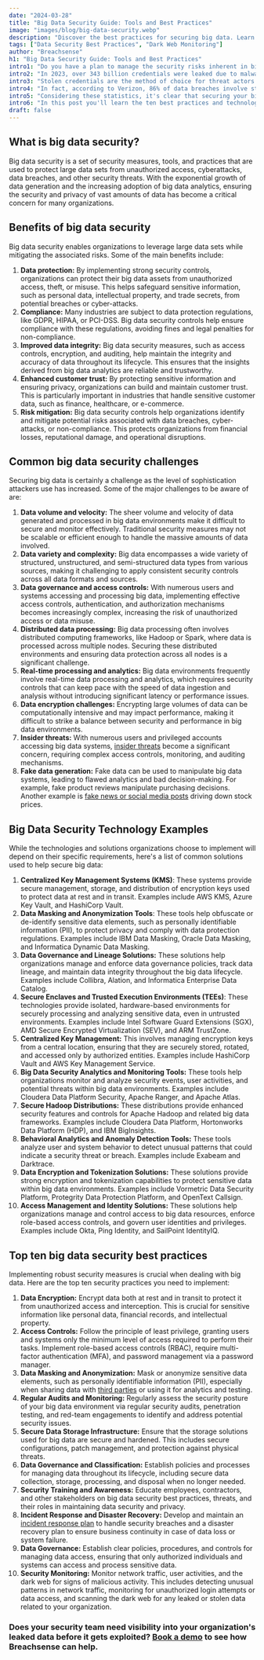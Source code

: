 ```yaml
---
date: "2024-03-28"
title: "Big Data Security Guide: Tools and Best Practices"
image: "images/blog/big-data-security.webp"
description: "Discover the best practices for securing big data. Learn the best practices and technologies to secure your big data environment."
tags: ["Data Security Best Practices", "Dark Web Monitoring"]
author: "Breachsense"
h1: "Big Data Security Guide: Tools and Best Practices"
intro1: "Do you have a plan to manage the security risks inherent in big data sets? Are you looking for advice on best practices to secure your big data environment?"
intro2: "In 2023, over 343 billion credentials were leaked due to malware."
intro3: "Stolen credentials are the method of choice for threat actors to gain initial access to their targets because they bypass most enterprises' security controls."
intro4: "In fact, according to Verizon, 86% of data breaches involve stolen credentials."
intro5: "Considering these statistics, it's clear that securing your big data environment is more crucial than ever."
intro6: "In this post you'll learn the ten best practices and technologies you need to implement if you handle big data."
draft: false
---
```

## What is big data security?

Big data security is a set of security measures, tools, and practices that are used to protect large data sets from unauthorized access, cyberattacks, data breaches, and other security threats. With the exponential growth of data generation and the increasing adoption of big data analytics, ensuring the security and privacy of vast amounts of data has become a critical concern for many organizations.

## Benefits of big data security

Big data security enables organizations to leverage large data sets while mitigating the associated risks. Some of the main benefits include:

1. **Data protection:** By implementing strong security controls, organizations can protect their big data assets from unauthorized access, theft, or misuse. This helps safeguard sensitive information, such as personal data, intellectual property, and trade secrets, from potential breaches or cyber-attacks.
2. **Compliance:** Many industries are subject to data protection regulations, like GDPR, HIPAA, or PCI-DSS. Big data security controls help ensure compliance with these regulations, avoiding fines and legal penalties for non-compliance.
3. **Improved data integrity:** Big data security measures, such as access controls, encryption, and auditing, help maintain the integrity and accuracy of data throughout its lifecycle. This ensures that the insights derived from big data analytics are reliable and trustworthy.
4. **Enhanced customer trust:** By protecting sensitive information and ensuring privacy, organizations can build and maintain customer trust. This is particularly important in industries that handle sensitive customer data, such as finance, healthcare, or e-commerce.
5. **Risk mitigation:** Big data security controls help organizations identify and mitigate potential risks associated with data breaches, cyber-attacks, or non-compliance. This protects organizations from financial losses, reputational damage, and operational disruptions.

## Common big data security challenges

Securing big data is certainly a challenge as the level of sophistication attackers use has increased. Some of the major challenges to be aware of are:

1. **Data volume and velocity:** The sheer volume and velocity of data generated and processed in big data environments make it difficult to secure and monitor effectively. Traditional security measures may not be scalable or efficient enough to handle the massive amounts of data involved.
2. **Data variety and complexity:** Big data encompasses a wide variety of structured, unstructured, and semi-structured data types from various sources, making it challenging to apply consistent security controls across all data formats and sources.
3. **Data governance and access controls:** With numerous users and systems accessing and processing big data, implementing effective access controls, authentication, and authorization mechanisms becomes increasingly complex, increasing the risk of unauthorized access or data misuse.
4. **Distributed data processing:** Big data processing often involves distributed computing frameworks, like Hadoop or Spark, where data is processed across multiple nodes. Securing these distributed environments and ensuring data protection across all nodes is a significant challenge.
5. **Real-time processing and analytics:** Big data environments frequently involve real-time data processing and analytics, which requires security controls that can keep pace with the speed of data ingestion and analysis without introducing significant latency or performance issues.
6. **Data encryption challenges:** Encrypting large volumes of data can be computationally intensive and may impact performance, making it difficult to strike a balance between security and performance in big data environments.
7. **Insider threats:** With numerous users and privileged accounts accessing big data systems, [insider threats](https://www.breachsense.com/blog/insider-threat-data-breach/) become a significant concern, requiring complex access controls, monitoring, and auditing mechanisms.
8. **Fake data generation:** Fake data can be used to manipulate big data systems, leading to flawed analytics and bad decision-making. For example, fake product reviews manipulate purchasing decisions. Another example is [fake news or social media posts](https://seekingalpha.com/news/3906751-fake-tweets-from-verified-twitter-accounts-spur-real-losses-for-lilly-and-lockheed-stock) driving down stock prices.

## Big Data Security Technology Examples

While the technologies and solutions organizations choose to implement will depend on their specific requirements, here's a list of common solutions used to help secure big data:

1. **Centralized Key Management Systems (KMS)**: These systems provide secure management, storage, and distribution of encryption keys used to protect data at rest and in transit. Examples include AWS KMS, Azure Key Vault, and HashiCorp Vault.
2. **Data Masking and Anonymization Tools**: These tools help obfuscate or de-identify sensitive data elements, such as personally identifiable information (PII), to protect privacy and comply with data protection regulations. Examples include IBM Data Masking, Oracle Data Masking, and Informatica Dynamic Data Masking.
3. **Data Governance and Lineage Solutions:** These solutions help organizations manage and enforce data governance policies, track data lineage, and maintain data integrity throughout the big data lifecycle. Examples include Collibra, Alation, and Informatica Enterprise Data Catalog.
4. **Secure Enclaves and Trusted Execution Environments (TEEs)**: These technologies provide isolated, hardware-based environments for securely processing and analyzing sensitive data, even in untrusted environments. Examples include Intel Software Guard Extensions (SGX), AMD Secure Encrypted Virtualization (SEV), and ARM TrustZone.
5. **Centralized Key Management:** This involves managing encryption keys from a central location, ensuring that they are securely stored, rotated, and accessed only by authorized entities. Examples include HashiCorp Vault and AWS Key Management Service.
6. **Big Data Security Analytics and Monitoring Tools:** These tools help organizations monitor and analyze security events, user activities, and potential threats within big data environments. Examples include Cloudera Data Platform Security, Apache Ranger, and Apache Atlas.
7. **Secure Hadoop Distributions:** These distributions provide enhanced security features and controls for Apache Hadoop and related big data frameworks. Examples include Cloudera Data Platform, Hortonworks Data Platform (HDP), and IBM BigInsights.
8. **Behavioral Analytics and Anomaly Detection Tools:** These tools analyze user and system behavior to detect unusual patterns that could indicate a security threat or breach. Examples include Exabeam and Darktrace.
9. **Data Encryption and Tokenization Solutions:** These solutions provide strong encryption and tokenization capabilities to protect sensitive data within big data environments. Examples include Vormetric Data Security Platform, Protegrity Data Protection Platform, and OpenText Callsign.
10. **Access Management and Identity Solutions:** These solutions help organizations manage and control access to big data resources, enforce role-based access controls, and govern user identities and privileges. Examples include Okta, Ping Identity, and SailPoint IdentityIQ.

## Top ten big data security best practices

Implementing robust security measures is crucial when dealing with big data. Here are the top ten security practices you need to implement:

1. **Data Encryption:** Encrypt data both at rest and in transit to protect it from unauthorized access and interception. This is crucial for sensitive information like personal data, financial records, and intellectual property.
2. **Access Controls:** Follow the principle of least privilege, granting users and systems only the minimum level of access required to perform their tasks. Implement role-based access controls (RBAC), require multi-factor authentication (MFA), and password management via a password manager.
3. **Data Masking and Anonymization:** Mask or anonymize sensitive data elements, such as personally identifiable information (PII), especially when sharing data with [third parties](https://www.breachsense.com/blog/third-party-data-risk/) or using it for analytics and testing.
4. **Regular Audits and Monitoring:** Regularly assess the security posture of your big data environment via regular security audits, penetration testing, and red-team engagements to identify and address potential security issues.
5. **Secure Data Storage Infrastructure:** Ensure that the storage solutions used for big data are secure and hardened. This includes secure configurations, patch management, and protection against physical threats.
6. **Data Governance and Classification:** Establish policies and processes for managing data throughout its lifecycle, including secure data collection, storage, processing, and disposal when no longer needed.
7. **Security Training and Awareness:** Educate employees, contractors, and other stakeholders on big data security best practices, threats, and their roles in maintaining data security and privacy.
8. **Incident Response and Disaster Recovery:** Develop and maintain an [incident response plan](https://www.breachsense.com/blog/data-breach-response/) to handle security breaches and a disaster recovery plan to ensure business continuity in case of data loss or system failure.
9. **Data Governance:** Establish clear policies, procedures, and controls for managing data access, ensuring that only authorized individuals and systems can access and process sensitive data.
10. **Security Monitoring:** Monitor network traffic, user activities, and the dark web for signs of malicious activity. This includes detecting unusual patterns in network traffic, monitoring for unauthorized login attempts or data access, and scanning the dark web for any leaked or stolen data related to your organization.

### Does your security team need visibility into your organization's leaked data before it gets exploited? [Book a demo](https://www.breachsense.com/book-demo/) to see how Breachsense can help.
